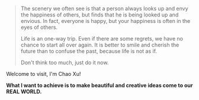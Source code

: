 > The scenery we often see is that a person always looks up and envy the happiness of others, but finds that he is being looked up and envious. In fact, everyone is happy, but your happiness is often in the eyes of others.
> 
> Life is an one-way trip. Even if there are some regrets, we have no chance to start all over again. It is better to smile and cherish the future than to confuse the past, because life is not as if.
> 
> Don't think too much, just do it now.

Welcome to visit, I'm Chao Xu! 

**What I want to achieve is to make beautiful and creative ideas come to our REAL WORLD.**  